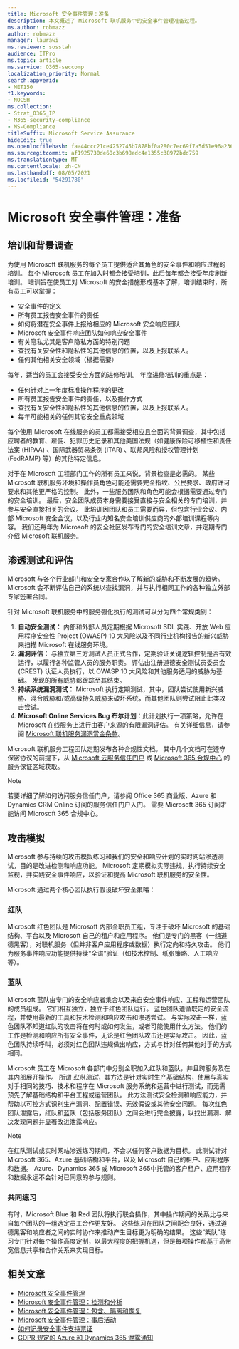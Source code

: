 ```yaml
---
title: Microsoft 安全事件管理：准备
description: 本文概述了 Microsoft 联机服务中的安全事件管理准备过程。
ms.author: robmazz
author: robmazz
manager: laurawi
ms.reviewer: sosstah
audience: ITPro
ms.topic: article
ms.service: O365-seccomp
localization_priority: Normal
search.appverid:
- MET150
f1.keywords:
- NOCSH
ms.collection:
- Strat_O365_IP
- M365-security-compliance
- MS-Compliance
titleSuffix: Microsoft Service Assurance
hideEdit: true
ms.openlocfilehash: faa44ccc21ce4252745b7878bf0a280c7ec69f7a5d51e96a236a68359cf8f4ea
ms.sourcegitcommit: af1925730de60c3b698edc4e1355c38972bdd759
ms.translationtype: MT
ms.contentlocale: zh-CN
ms.lasthandoff: 08/05/2021
ms.locfileid: "54291780"
---
```

# <a name="microsoft-security-incident-management-preparation"></a>Microsoft 安全事件管理：准备

## <a name="training-and-background-checks"></a>培训和背景调查

为使用 Microsoft 联机服务的每个员工提供适合其角色的安全事件和响应过程的培训。 每个 Microsoft 员工在加入时都会接受培训，此后每年都会接受年度刷新培训。 培训旨在使员工对 Microsoft 的安全措施形成基本了解，培训结束时，所有员工可以掌握：

- 安全事件的定义
- 所有员工报告安全事件的责任
- 如何将潜在安全事件上报给相应的 Microsoft 安全响应团队
- Microsoft 安全事件响应团队如何响应安全事件
- 有关隐私尤其是客户隐私方面的特别问题
- 查找有关安全性和隐私性的其他信息的位置，以及上报联系人。
- 任何其他相关安全领域（根据需要）

每年，适当的员工会接受安全方面的进修培训。 年度进修培训的重点是：

- 任何针对上一年度标准操作程序的更改
- 所有员工报告安全事件的责任，以及操作方式
- 查找有关安全性和隐私性的其他信息的位置，以及上报联系人。
- 每年可能相关的任何其它安全重点领域

每个使用 Microsoft 在线服务的员工都需接受相应且全面的背景调查，其中包括应聘者的教育、雇佣、犯罪历史记录和其他美国法规（如健康保险可移植性和责任法案 (HIPAA) 、国际武器贸易条例 (ITAR) 、联邦风险和授权管理计划 (FedRAMP) 等）的其他特定信息。

对于在 Microsoft 工程部门工作的所有员工来说，背景检查是必需的。 某些 Microsoft 联机服务环境和操作员角色可能还需要完全指纹、公民要求、政府许可要求和其他更严格的控制。 此外，一些服务团队和角色可能会根据需要通过专门的安全培训。 最后，安全团队成员本身需要接受直接与安全相关的专门培训，并参与安全直接相关的会议。 此培训因团队和员工需要而异，但包含行业会议、内部 Microsoft 安全会议，以及行业内知名安全培训供应商的外部培训课程等内容。 我们还每年为 Microsoft 的安全社区发布专门的安全培训文章，并定期专门介绍 Microsoft 联机服务。

## <a name="penetration-testing--assessment"></a>渗透测试和评估

Microsoft 与各个行业部门和安全专家合作以了解新的威胁和不断发展的趋势。 Microsoft 会不断评估自己的系统以查找漏洞，并与执行相同工作的各种独立外部专家签署合同。

针对 Microsoft 联机服务中的服务强化执行的测试可以分为四个常规类别：

1. **自动安全测试：** 内部和外部人员定期根据 Microsoft SDL 实践、开放 Web 应用程序安全性 Project (OWASP) 10 大风险以及不同行业机构报告的新兴威胁来扫描 Microsoft 在线服务环境。
2. **漏洞评估：** 与独立第三方测试人员正式合作，定期验证关键逻辑控制是否有效运行，以履行各种监管人员的服务职责。 评估由注册道德安全测试员委员会 (CREST) 认证人员执行，以 OWASP 10 大风险和其他服务适用的威胁为基础。 发现的所有威胁都跟踪至其结束。
3. **持续系统漏洞测试：** Microsoft 执行定期测试，其中，团队尝试使用新兴威胁、混合威胁和/或高级持久威胁来破坏系统，而其他团队则尝试阻止此类攻击尝试。
4. **Microsoft Online Services Bug 布尔计划**：此计划执行一项策略，允许在 Microsoft 在线服务上进行由客户来源的有限漏洞评估。 有关详细信息，请参阅 [Microsoft 联机服务漏洞赏金条款](https://www.microsoft.com/msrc/bounty-terms)。

Microsoft 联机服务工程团队定期发布各种合规性文档。 其中几个文档可在遵守保密协议的前提下，从 [Microsoft 云服务信任门户](https://aka.ms/STP) 或 [Microsoft 365 合规中心](https://compliance.office.com) 的服务保证区域获取。

>[!NOTE]
>若要详细了解如何访问服务信任门户，请参阅 Office 365 商业版、Azure 和 Dynamics CRM Online 订阅的服务信任门户入门。 需要 Microsoft 365 订阅才能访问 Microsoft 365 合规中心。

## <a name="attack-simulation"></a>攻击模拟

Microsoft 参与持续的攻击模拟练习和我们的安全和响应计划的实时网站渗透测试，目的是改进检测和响应功能。 Microsoft 定期模拟实际违规，执行持续安全监视，并实践安全事件响应，以验证和提高 Microsoft 联机服务的安全性。

Microsoft 通过两个核心团队执行假设破坏安全策略：

### <a name="red-teams"></a>红队

Microsoft 红色团队是 Microsoft 内部全职员工组，专注于破坏 Microsoft 的基础结构、平台以及 Microsoft 自己的租户和应用程序。 他们是专门的黑客（一组道德黑客），对联机服务（但并非客户应用程序或数据）执行定向和持久攻击。 他们为服务事件响应功能提供持续“全谱”验证（如技术控制、纸张策略、人工响应等）。

### <a name="blue-teams"></a>蓝队

Microsoft 蓝队由专门的安全响应者集合以及来自安全事件响应、工程和运营团队的成员组成。 它们相互独立，独立于红色团队运行。 蓝色团队遵循既定的安全流程，并使用最新的工具和技术检测和响应攻击和渗透尝试。 与实际攻击一样，蓝色团队不知道红队的攻击将在何时或如何发生，或者可能使用什么方法。 他们的工作是检测和响应所有安全事件，无论是红色团队攻击还是实际攻击。 因此，蓝色团队持续呼叫，必须对红色团队违规做出响应，方式与针对任何其他对手的方式相同。

Microsoft 员工在 Microsoft 各部门中分别全职加入红队和蓝队，并且跨服务及在其内部展开操作。 所谓 *红队测试*，其方法是针对实时生产基础结构，使用与真实对手相同的技巧、技术和程序在 Microsoft 服务系统和运营中进行测试，而无需预先了解基础结构和平台工程或运营团队。 此方法测试安全检测和响应能力，并帮助以可控方式识别生产漏洞、配置错误、无效假设或其他安全问题。 每次红色团队泄露后，红队和蓝队（包括服务团队）之间会进行完全披露，以找出漏洞、解决发现问题并显著改进泄露响应。

>[!NOTE]
>在红队测试或实时网站渗透练习期间，不会以任何客户数据为目标。 此测试针对 Microsoft 365、Azure 基础结构和平台，以及 Microsoft 自己的租户、应用程序和数据。 Azure、Dynamics 365 或 Microsoft 365中托管的客户租户、应用程序和数据永远不会针对已同意的参与规则。

### <a name="joint-exercises"></a>共同练习

有时，Microsoft Blue 和 Red 团队将执行联合操作，其中操作期间的关系比与来自每个团队的一组选定员工合作更友好。 这些练习在团队之间配合良好，通过道德黑客和响应者之间的实时协作来推动产生目标更为明确的结果。 这些“紫队”练习专门针对每个操作高度定制，以最大程度的把握机遇，但是每项操作都基于高带宽信息共享和合作关系来实现目标。

## <a name="related-articles"></a>相关文章

- [Microsoft 安全事件管理](assurance-security-incident-management.md)
- [Microsoft 安全事件管理：检测和分析](assurance-sim-detection-analysis.md)
- [Microsoft 安全事件管理：包含、隔离和恢复](assurance-sim-containment-eradication-recovery.md)
- [Microsoft 安全事件管理：事后活动](assurance-sim-post-incident-activity.md)
- [如何记录安全事件支持票证](/azure/security/fundamentals/event-support-ticket)
- [GDPR 规定的 Azure 和 Dynamics 365 泄露通知](/compliance/regulatory/gdpr-breach-azure-dynamics)